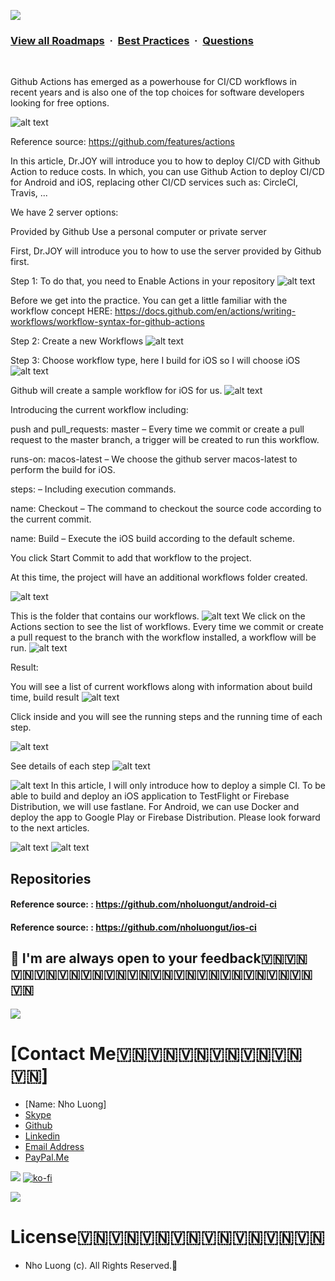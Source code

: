 ![](https://i.imgur.com/waxVImv.png)
### [View all Roadmaps](https://github.com/nholuongut/all-roadmaps) &nbsp;&middot;&nbsp; [Best Practices](https://github.com/nholuongut/all-roadmaps/blob/main/public/best-practices/) &nbsp;&middot;&nbsp; [Questions](https://www.linkedin.com/in/nholuong/)
<br/>

Github Actions has emerged as a powerhouse for CI/CD workflows in recent years and is also one of the top choices for software developers looking for free options.

![alt text](image.png)

Reference source: https://github.com/features/actions

In this article, Dr.JOY will introduce you to how to deploy CI/CD with Github Action to reduce costs. In which, you can use Github Action to deploy CI/CD for Android and iOS, replacing other CI/CD services such as: CircleCI, Travis, ...

We have 2 server options:

Provided by Github
Use a personal computer or private server

First, Dr.JOY will introduce you to how to use the server provided by Github first.

Step 1: To do that, you need to Enable Actions in your repository
![alt text](image-1.png)

Before we get into the practice. You can get a little familiar with the workflow concept HERE: https://docs.github.com/en/actions/writing-workflows/workflow-syntax-for-github-actions

Step 2: Create a new Workflows
![alt text](image-2.png)

Step 3: Choose workflow type, here I build for iOS so I will choose iOS
![alt text](image-3.png)

Github will create a sample workflow for iOS for us.
![alt text](image-4.png)

Introducing the current workflow including:

push and pull_requests: master
– Every time we commit or create a pull request to the master branch, a trigger will be created to run this workflow.

runs-on: macos-latest
– We choose the github server macos-latest to perform the build for iOS.

steps:
– Including execution commands.

name: Checkout
– The command to checkout the source code according to the current commit.

name: Build
– Execute the iOS build according to the default scheme.

You click Start Commit to add that workflow to the project.

At this time, the project will have an additional workflows folder created.

![alt text](image-5.png)

This is the folder that contains our workflows.
![alt text](image-6.png)
We click on the Actions section to see the list of workflows.
Every time we commit or create a pull request to the branch with the workflow installed, a workflow will be run.
![alt text](image-7.png)

Result:

You will see a list of current workflows along with information about build time, build result
![alt text](image-8.png)

Click inside and you will see the running steps and the running time of each step.

![alt text](image-9.png)

See details of each step
![alt text](image-10.png)

![alt text](image-11.png)
In this article, I will only introduce how to deploy a simple CI. To be able to build and deploy an iOS application to TestFlight or Firebase Distribution, we will use fastlane. For Android, we can use Docker and deploy the app to Google Play or Firebase Distribution. Please look forward to the next articles.

![alt text](image-12.png)
![alt text](image-13.png)

## Repositories
#### Reference source: : https://github.com/nholuongut/android-ci
#### Reference source: : https://github.com/nholuongut/ios-ci


## 🚀 I'm are always open to your feedback🇻🇳🇻🇳🇻🇳🇻🇳🇻🇳🇻🇳🇻🇳🇻🇳🇻🇳🇻🇳🇻🇳🇻🇳🇻🇳🇻🇳🇻🇳🇻🇳
![](https://i.imgur.com/waxVImv.png)
# **[Contact Me🇻🇳🇻🇳🇻🇳🇻🇳🇻🇳🇻🇳🇻🇳]**
* [Name: Nho Luong]
* [Skype](luongutnho_skype)
* [Github](https://github.com/nholuongut/)
* [Linkedin](https://www.linkedin.com/in/nholuong/)
* [Email Address](luongutnho@hotmail.com)
* [PayPal.Me](https://www.paypal.com/paypalme/nholuongut)

![](Donate.jpg)
[![ko-fi](https://ko-fi.com/img/githubbutton_sm.svg)](https://ko-fi.com/nholuong)

![](https://i.imgur.com/waxVImv.png)
# License🇻🇳🇻🇳🇻🇳🇻🇳🇻🇳🇻🇳🇻🇳🇻🇳
* Nho Luong (c). All Rights Reserved.🌟
